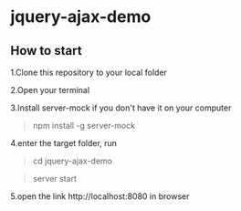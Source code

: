 # jquery-ajax-demo
## How to start
1.Clone this repository to your local folder

2.Open your terminal

3.Install server-mock if you don't have it on your computer
> npm install -g server-mock

4.enter the target folder, run
> cd jquery-ajax-demo

> server start

5.open the link http://localhost:8080 in browser
